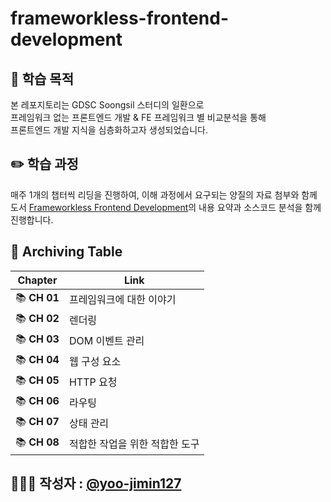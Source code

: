 # frameworkless-frontend-development

## 💭 학습 목적
본 레포지토리는 GDSC Soongsil 스터디의 일환으로    
프레임워크 없는 프론트엔드 개발 & FE 프레임워크 별 비교분석을 통해   
프론트엔드 개발 지식을 심층화하고자 생성되었습니다.    

## ✏️ 학습 과정
매주 1개의 챕터씩 리딩을 진행하여, 이해 과정에서 요구되는 양질의 자료 첨부와 함께   
도서 [Frameworkless Frontend Development](http://www.yes24.com/Product/Goods/96639825)의 내용 요약과 소스코드 분석을 함께 진행합니다.    

## 🎉 Archiving Table
|**Chapter**|**Link**|
|:---:|---|
|📚 **CH 01**|프레임워크에 대한 이야기|
|📚 **CH 02**|렌더링|
|📚 **CH 03**|DOM 이벤트 관리|
|📚 **CH 04**|웹 구성 요소|
|📚 **CH 05**|HTTP 요청|
|📚 **CH 06**|라우팅|
|📚 **CH 07**|상태 관리|
|📚 **CH 08**|적합한 작업을 위한 적합한 도구|

## 👩🏻‍💻 작성자 : [@yoo-jimin127](https://github.com/yoo-jimin127)
